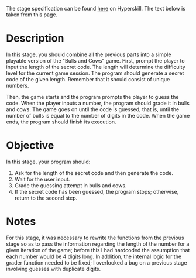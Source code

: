 The stage specification can be found [here](https://hyperskill.org/projects/53/stages/290/implement) on Hyperskill. The text below is taken from this page.

# Description

In this stage, you should combine all the previous parts into a simple playable version of the "Bulls and Cows" game. First, prompt the player to input the length of the secret code. The length will determine the difficulty level for the current game session. The program should generate a secret code of the given length. Remember that it should consist of unique numbers.

Then, the game starts and the program prompts the player to guess the code. When the player inputs a number, the program should grade it in bulls and cows. The game goes on until the code is guessed, that is, until the number of bulls is equal to the number of digits in the code. When the game ends, the program should finish its execution.

# Objective
In this stage, your program should:

1. Ask for the length of the secret code and then generate the code.
2. Wait for the user input.
3. Grade the guessing attempt in bulls and cows.
4. If the secret code has been guessed, the program stops; otherwise, return to the second step.

# Notes

For this stage, it was necessary to rewrite the functions from the previous stage so as to pass the information regarding the length of the number for a given iteration of the game; before this I had hardcoded the assumption that each number would be 4 digits long. In addition, the internal logic for the grader function needed to be fixed; I overlooked a bug on a previous stage involving guesses with duplicate digits. 